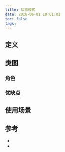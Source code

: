 ```yaml
---
title: 状态模式
date: 2018-06-01 10:01:01
toc: false
tags: 
---
```





## 定义


## 类图

### 角色


### 优缺点

## 使用场景

## 参考

- []()
- []()
